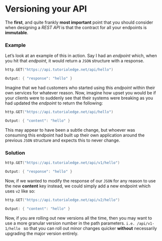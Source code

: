 # Versioning your API

The **first**, and quite frankly **most important** point that you should consider when designing a *REST API* is that the contract for all your endpoints is **immutable**.

### Example
Let’s look at an example of this in action. Say I had an *endpoint* which, when you hit that *endpoint*, it would return a `JSON` structure with a response.

```go
http.GET("https://api.tutorialedge.net/api/hello")

Output: { "response": "hello" }
```

Imagine that we had customers who started using this *endpoint* within their own services for whatever reason. Now, imagine how upset you would be if your clients were to suddenly see that their systems were breaking as you had updated the *endpoint* to return the following:

```go
http.GET("https://api.tutorialedge.net/api/hello")

Output: { "content": "hello" }
```

This may appear to have been a subtle change, but whoever was consuming this endpoint had built up their own application around the previous `JSON` structure and expects this to never change.

### Solution
```go
http.GET("https://api.tutorialedge.net/api/v1/hello")

Output: { "response": "hello" }
```

Now, if we wanted to modify the response of our `JSON` for any reason to use the new **content** key instead, we could simply add a new endpoint which uses `v2` like so:

```go
http.GET("https://api.tutorialedge.net/api/v2/hello")

Output: { "content": "hello" }
```

Now, if you are rolling out new versions all the time, then you may want to use a more granular version number in the path parameters. `i.e. /api/v1-1/hello ` so that you can roll out minor changes quicker **without** necessarily upgrading the major version entirely.

